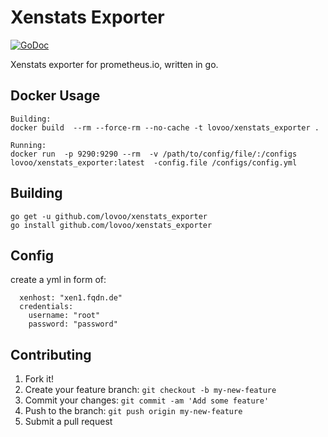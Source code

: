 # Xenstats Exporter

[![GoDoc](https://godoc.org/github.com/lovoo/xenstats_exporter?status.svg)](https://godoc.org/github.com/lovoo/xenstats_exporter)

 Xenstats exporter for prometheus.io, written in go.

## Docker Usage

    Building:
    docker build  --rm --force-rm --no-cache -t lovoo/xenstats_exporter .

    Running:
    docker run  -p 9290:9290 --rm  -v /path/to/config/file/:/configs lovoo/xenstats_exporter:latest  -config.file /configs/config.yml

## Building

    go get -u github.com/lovoo/xenstats_exporter
    go install github.com/lovoo/xenstats_exporter

## Config

  create a yml in form of:

```
  xenhost: "xen1.fqdn.de"
  credentials:
    username: "root"
    password: "password"
```


## Contributing

1. Fork it!
2. Create your feature branch: `git checkout -b my-new-feature`
3. Commit your changes: `git commit -am 'Add some feature'`
4. Push to the branch: `git push origin my-new-feature`
5. Submit a pull request
